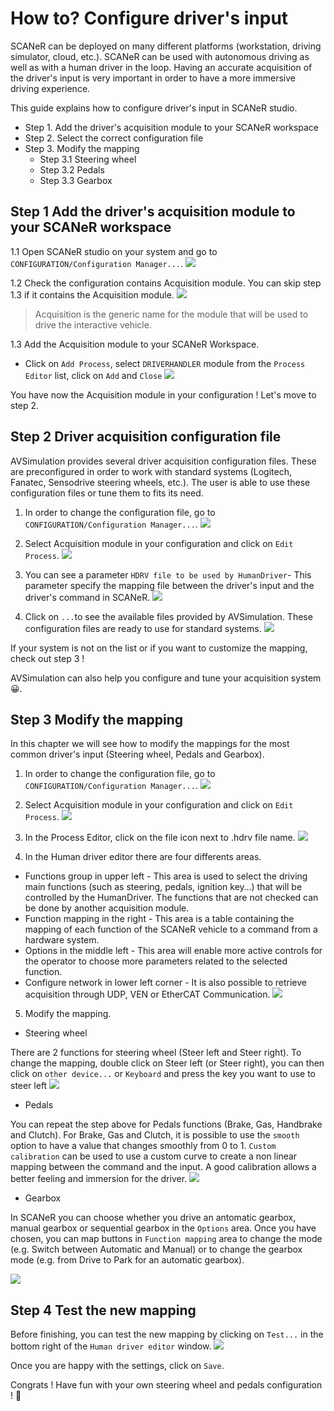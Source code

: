 # How to? Configure driver's input

SCANeR can be deployed on many different platforms (workstation, driving simulator, cloud, etc.). SCANeR can be used with autonomous driving as well as with a human driver in the loop. Having an accurate acquisition of the driver's input is very important in order to have a more immersive driving experience.


This guide explains how to configure driver's input in SCANeR studio.
- Step 1. Add the driver's acquisition module to your SCANeR workspace
- Step 2. Select the correct configuration file 
- Step 3. Modify the mapping 
  - Step 3.1 Steering wheel
  - Step 3.2 Pedals
  - Step 3.3 Gearbox

## Step 1 Add the driver's acquisition module to your SCANeR workspace
1.1 Open SCANeR studio on your system and go to `CONFIGURATION/Configuration Manager...`.
![](./assets/ConfigurationManager.png)

1.2 Check the configuration contains Acquisition module. You can skip step 1.3 if it contains the Acquisition module.
![](./assets/ACQUISITION.png)

>Acquisition is the generic name for the module that will be used to drive the interactive vehicle.

1.3 Add the Acquisition module to your SCANeR Workspace.
 - Click on `Add Process`, select `DRIVERHANDLER` module from the `Process Editor` list, click on `Add` and `Close`
![](./assets/AddACQUISITION.png)

You have now the Acquisition module in your configuration ! Let's move to step 2.

## Step 2 Driver acquisition configuration file 
AVSimulation provides several driver acquisition configuration files. These are preconfigured in order to work with standard systems (Logitech, Fanatec, Sensodrive steering wheels, etc.). The user is able to use these configuration files or tune them to fits its need.

1. In order to change the configuration file, go to `CONFIGURATION/Configuration Manager...`.
![](./assets/ConfigurationManager.png)

2. Select Acquisition module in your configuration and click on `Edit Process`.
![](./assets/ACQUISITION.png)

3. You can see a parameter `HDRV file to be used by HumanDriver`- This parameter specify the mapping file between the driver's input and the driver's command in SCANeR. 
![](./assets/EditAcquisition.png)

4. Click on  `...`to see the available files provided by AVSimulation. These configuration files are ready to use for standard systems. 
![](./assets/ListeHDRV.png)

If your system is not on the list or if you want to customize the mapping, check out step 3 !

AVSimulation can also help you configure and tune your acquisition system 😀.

## Step 3 Modify the mapping
In this chapter we will see how to modify the mappings for the most common driver's input (Steering wheel, Pedals and Gearbox).
1. In order to change the configuration file, go to `CONFIGURATION/Configuration Manager...`.
![](./assets/ConfigurationManager.png)

2. Select Acquisition module in your configuration and click on `Edit Process`.
![](./assets/ACQUISITION.png)

3. In the Process Editor, click on the file icon next to .hdrv file name.
![](./assets/FileIcon.png)

4. In the Human driver editor there are four differents areas.
 - Functions group in upper left - This area is used to select the driving main functions (such as steering, pedals, ignition key…) that will be controlled by the HumanDriver. The functions that are not checked can be done by another acquisition module.
 - Function mapping in the right - This area is a table containing the mapping of each function of the SCANeR vehicle to a command from a hardware system.
 - Options in the middle left - This area will enable more active controls for the operator to choose more parameters related to the selected function.
 - Configure network in lower left corner - It is also possible to retrieve acquisition through UDP, VEN or EtherCAT Communication.
![](./assets/EditHDRV.png)

5. Modify the mapping.
  - Steering wheel


There are 2 functions for steering wheel (Steer left and Steer right).
To change the mapping, double click on Steer left (or Steer right), you can then click on `other device...` or `Keyboard` and press the key you want to use to steer left
 ![](./assets/SteerLeft.png)
 
  - Pedals


You can repeat the step above for Pedals functions (Brake, Gas, Handbrake and Clutch).
For Brake, Gas and Clutch, it is possible to use the `smooth` option to have a value that changes smoothly from 0 to 1. `Custom calibration` can be used to use a custom curve to create a non linear mapping between the command and the input. A good calibration allows a better feeling and immersion for the driver.
![](./assets/Calibration.png)

  - Gearbox


In SCANeR you can choose whether you drive an antomatic gearbox, manual gearbox or sequential gearbox in the `Options` area. Once you have chosen, you can map buttons in `Function mapping` area to change the mode (e.g. Switch between Automatic and Manual) or to change the gearbox mode (e.g. from Drive to Park for an automatic gearbox).

![](./assets/Gearbox.png)


## Step 4 Test the new mapping

Before finishing, you can test the new mapping by clicking on `Test...` in the bottom right of the `Human driver editor` window.
![](./assets/Testing.png)

Once you are happy with the settings, click on `Save`.

Congrats ! Have fun with your own steering wheel and pedals configuration ! 🚗


